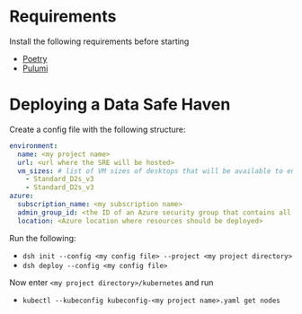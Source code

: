 # Requirements
Install the following requirements before starting

- [Poetry](https://python-poetry.org/docs/#installation)
- [Pulumi](https://www.pulumi.com/docs/get-started/install/)

# Deploying a Data Safe Haven
Create a config file with the following structure:

```yaml
environment:
  name: <my project name>
  url: <url where the SRE will be hosted>
  vm_sizes: # list of VM sizes of desktops that will be available to end users
    - Standard_D2s_v3
    - Standard_D2s_v3
azure:
  subscription_name: <my subscription name>
  admin_group_id: <the ID of an Azure security group that contains all administrators>
  location: <Azure location where resources should be deployed>
```

Run the following:

- `dsh init --config <my config file> --project <my project directory>`
- `dsh deploy --config <my config file>`

Now enter `<my project directory>/kubernetes` and run

- `kubectl --kubeconfig kubeconfig-<my project name>.yaml get nodes`